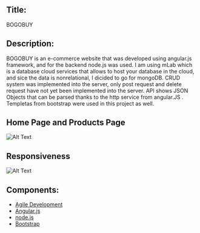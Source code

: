 ## Title:
BOGOBUY 

## Description:
BOGOBUY is an e-commerce website that was developed using angular.js framework, and for the backend node.js was used. I am using mLab which is a database cloud services that allows to host your database in the cloud, and sice the data is nonrelational, I dicided to go for mongoDB. CRUD system was implemented into the server, only post request and delete request have not yet been implemented into the server. API shows JSON Objects that can be parsed thanks to the http service from angular.JS . Templetas from bootstrap were used in this project as well.

## Home Page and Products Page
![Alt Text](https://media.giphy.com/media/l4Ep6dwL3M6OXkyFW/giphy.gif)

## Responsiveness
![Alt Text](https://media.giphy.com/media/xT1R9HZHJzlredq7mg/giphy.gif)

## Components:
* [Agile Development](https://trello.com/b/eXXCBwoF/bchackathon)
* [Angular.js](https://angular.io/)
* [node.js](https://nodejs.org/en/)
* [Bootstrap](https://getbootstrap.com/)
